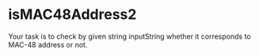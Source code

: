 # isMAC48Address2
Your task is to check by given string inputString whether it corresponds to MAC-48 address or not.
